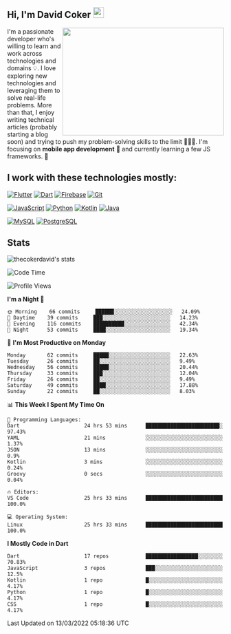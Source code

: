 ## Hi, I'm David Coker <img src="https://raw.githubusercontent.com/thecokerdavid/thecokerdavid/main/gifs/wave.gif" width="25px">
<img align="right" height="250" width="375" alt="" src="https://raw.githubusercontent.com/thecokerdavid/thecokerdavid/main/gifs/reminisce.gif" width="25px">

<p>I'm a passionate developer who's willing to learn and work across technologies and domains 💡. I love exploring new technologies and leveraging them to solve real-life problems. More than that, I enjoy writing technical articles (probably starting a blog soon) and trying to push my problem-solving skills to the limit  👨🏻‍💻. I'm focusing on <strong>mobile app development</strong> 📱 and currently learning a few JS frameworks. 🤪</p>

## I work with these technologies mostly:

[![Flutter](https://img.shields.io/badge/-Flutter-blue?style=for-the-badge&logo=flutter&logoColor=ffffff)](https://www.flutter.dev/)
[![Dart](https://img.shields.io/badge/-Dart-ffffff?style=for-the-badge&logo=dart&logoColor=blue)](https://www.dart.dev/)
[![Firebase](https://img.shields.io/badge/-Firebase-%23FBB741?style=for-the-badge&logo=firebase&logoColor=FBB741&labelColor=%23ffffff&color=%23FBB741)](https://www.firebase.google.com/)
[![Git](https://img.shields.io/badge/-Git-EB5C38?style=for-the-badge&logo=git&logoColor=%23ffffff)](https://git-scm.com/)

[![JavaScript](https://img.shields.io/badge/-JavaScript-F7DF1E?style=for-the-badge&logo=javascript&logoColor=000000&labelColor=F7DF1E&color=F7DF1E)](https://www.javascript.com/)
[![Python](https://img.shields.io/badge/-Python-yellow?style=for-the-badge&logo=python&logoColor=yellow&labelColor=blue&color=blue)](https://www.python.org/)
[![Kotlin](https://img.shields.io/badge/-Kotlin-7F52FF?style=for-the-badge&logo=Kotlin&logoColor=ffffff)](https://www.kotlinlang.com/)
[![Java](https://img.shields.io/badge/-Java-007396?style=for-the-badge&logo=Java&logoColor=ffffff)](https://www.java.com/)

[![MySQL](https://img.shields.io/badge/-MySQL-4479A1?style=for-the-badge&logo=MySQL&logoColor=ffffff)](https://www.mysql.com/)
[![PostgreSQL](https://img.shields.io/badge/-PostgreSQL-808080?style=for-the-badge&logo=PostgreSQL&logoColor=ffffff)](https://www.postgresql.org/)

## Stats

<p><img src="https://github-readme-stats.vercel.app/api?username=thecokerdavid&show_icons=true&hide_border=true&border_radius=10&theme=onedark" alt="thecokerdavid's stats" /></p>

<!--START_SECTION:waka-->
![Code Time](http://img.shields.io/badge/Code%20Time-141%20hrs%2027%20mins-blue)

![Profile Views](http://img.shields.io/badge/Profile%20Views-7-blue)

**I'm a Night 🦉** 

```text
🌞 Morning    66 commits     ██████░░░░░░░░░░░░░░░░░░░   24.09% 
🌆 Daytime    39 commits     ███░░░░░░░░░░░░░░░░░░░░░░   14.23% 
🌃 Evening    116 commits    ██████████░░░░░░░░░░░░░░░   42.34% 
🌙 Night      53 commits     ████░░░░░░░░░░░░░░░░░░░░░   19.34%

```
📅 **I'm Most Productive on Monday** 

```text
Monday       62 commits     █████░░░░░░░░░░░░░░░░░░░░   22.63% 
Tuesday      26 commits     ██░░░░░░░░░░░░░░░░░░░░░░░   9.49% 
Wednesday    56 commits     █████░░░░░░░░░░░░░░░░░░░░   20.44% 
Thursday     33 commits     ███░░░░░░░░░░░░░░░░░░░░░░   12.04% 
Friday       26 commits     ██░░░░░░░░░░░░░░░░░░░░░░░   9.49% 
Saturday     49 commits     ████░░░░░░░░░░░░░░░░░░░░░   17.88% 
Sunday       22 commits     ██░░░░░░░░░░░░░░░░░░░░░░░   8.03%

```


📊 **This Week I Spent My Time On** 

```text
💬 Programming Languages: 
Dart                     24 hrs 53 mins      ████████████████████████░   97.43% 
YAML                     21 mins             ░░░░░░░░░░░░░░░░░░░░░░░░░   1.37% 
JSON                     13 mins             ░░░░░░░░░░░░░░░░░░░░░░░░░   0.9% 
Kotlin                   3 mins              ░░░░░░░░░░░░░░░░░░░░░░░░░   0.24% 
Groovy                   0 secs              ░░░░░░░░░░░░░░░░░░░░░░░░░   0.04%

🔥 Editors: 
VS Code                  25 hrs 33 mins      █████████████████████████   100.0%

💻 Operating System: 
Linux                    25 hrs 33 mins      █████████████████████████   100.0%

```

**I Mostly Code in Dart** 

```text
Dart                     17 repos            █████████████████░░░░░░░░   70.83% 
JavaScript               3 repos             ███░░░░░░░░░░░░░░░░░░░░░░   12.5% 
Kotlin                   1 repo              █░░░░░░░░░░░░░░░░░░░░░░░░   4.17% 
Python                   1 repo              █░░░░░░░░░░░░░░░░░░░░░░░░   4.17% 
CSS                      1 repo              █░░░░░░░░░░░░░░░░░░░░░░░░   4.17%

```



 Last Updated on 13/03/2022 05:18:36 UTC
<!--END_SECTION:waka-->

<!-- ### Hi there 👋

<img align="center" src="/github-metrics.svg" alt="David Coker's Stats"> -->

<!-- ![David Coker's Most used languages](https://github-readme-stats.vercel.app/api/top-langs?username=thecokerdavid&layout=compact&show_icons=true&count_private=true&theme=gotham) -->

